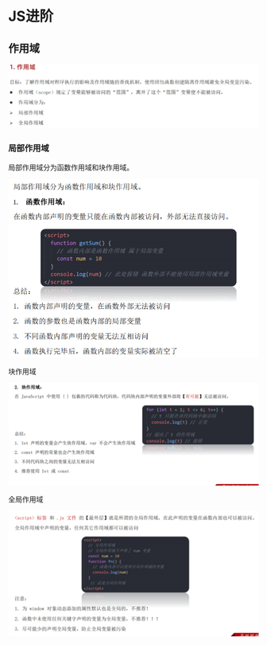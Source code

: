 # JS进阶

## 作用域

![image-20230524204746256](./Typora-image/image-20230524204746256.png)

### 局部作用域

局部作用域分为函数作用域和块作用域。

![image-20230524211200958](./Typora-image/image-20230524211200958.png)

块作用域

![image-20230524211257747](./Typora-image/image-20230524211257747.png)

全局作用域

![image-20230524211357729](./Typora-image/image-20230524211357729.png)